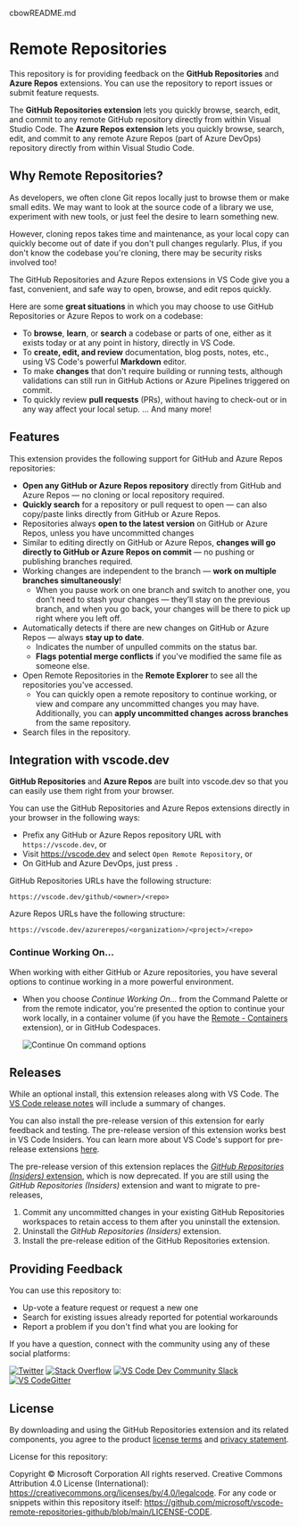 cbowREADME.md

# Remote Repositories

This repository is for providing feedback on the **GitHub Repositories** and **Azure Repos** extensions. You can use the repository to report issues or submit feature requests.

The **GitHub Repositories extension** lets you quickly browse, search, edit, and commit to any remote GitHub repository directly from within Visual Studio Code. The **Azure Repos extension** lets you quickly browse, search, edit, and commit to any remote Azure Repos (part of Azure DevOps) repository directly from within Visual Studio Code.

## Why Remote Repositories?

As developers, we often clone Git repos locally just to browse them or make small edits. We may want to look at the source code of a library we use, experiment with new tools, or just feel the desire to learn something new.

However, cloning repos takes time and maintenance, as your local copy can quickly become out of date if you don't pull changes regularly. Plus, if you don't know the codebase you're cloning, there may be security risks involved too!

The GitHub Repositories and Azure Repos extensions in VS Code give you a fast, convenient, and safe way to open, browse, and edit repos quickly.

Here are some **great situations** in which you may choose to use GitHub Repositories or Azure Repos to work on a codebase:

- To **browse**, **learn**, or **search** a codebase or parts of one, either as it exists today or at any point in history, directly in VS Code.
- To **create, edit, and review** documentation, blog posts, notes, etc., using VS Code's powerful **Markdown** editor.
- To make **changes** that don't require building or running tests, although validations can still run in GitHub Actions or Azure Pipelines triggered on commit.
- To quickly review **pull requests** (PRs), without having to check-out or in any way affect your local setup.
... And many more!

## Features

This extension provides the following support for GitHub and Azure Repos repositories:

- **Open any GitHub or Azure Repos repository** directly from GitHub and Azure Repos &mdash; no cloning or local repository required.
- **Quickly search** for a repository or pull request to open &mdash; can also copy/paste links directly from GitHub or Azure Repos.
- Repositories always **open to the latest version** on GitHub or Azure Repos, unless you have uncommitted changes
- Similar to editing directly on GitHub or Azure Repos, **changes will go directly to GitHub or Azure Repos on commit** &mdash; no pushing or publishing branches required.
- Working changes are independent to the branch &mdash; **work on multiple branches simultaneously**!
  - When you pause work on one branch and switch to another one, you don’t need to stash your changes &mdash; they’ll stay on the previous branch, and when you go back, your changes will be there to pick up right where you left off.
- Automatically detects if there are new changes on GitHub or Azure Repos &mdash; always **stay up to date**.
  - Indicates the number of unpulled commits on the status bar.
  - **Flags potential merge conflicts** if you've modified the same file as someone else.
- Open Remote Repositories in the **Remote Explorer** to see all the repositories you've accessed.
  - You can quickly open a remote repository to continue working, or view and compare any uncommitted changes you may have. Additionally, you can **apply uncommitted changes across branches** from the same repository.
- Search files in the repository.

## Integration with vscode.dev

**GitHub Repositories** and **Azure Repos** are built into vscode.dev so that you can easily use them right from your browser.

You can use the GitHub Repositories and Azure Repos extensions directly in your browser in the following ways:
- Prefix any GitHub or Azure Repos repository URL with `https://vscode.dev`, or
- Visit https://vscode.dev and select `Open Remote Repository`, or
- On GitHub and Azure DevOps, just press `.`

GitHub Repositories URLs have the following structure:

```
https://vscode.dev/github/<owner>/<repo>
```

Azure Repos URLs have the following structure:

```
https://vscode.dev/azurerepos/<organization>/<project>/<repo>
```

### Continue Working On...

When working with either GitHub or Azure repositories, you have several options to continue working in a more powerful environment.

- When you choose _Continue Working On..._ from the Command Palette or from the remote indicator, you're presented the option to continue your work locally, in a container volume (if you have the [Remote - Containers](https://marketplace.visualstudio.com/items?itemName=ms-vscode-remote.remote-containers) extension), or in GitHub Codespaces.

  ![Continue On command options](https://raw.githubusercontent.com/microsoft/vscode-remote-repositories-github/main/docs/continue-on.png)


## Releases

While an optional install, this extension releases along with VS Code. The [VS Code release notes](https://code.visualstudio.com/updates/) will include a summary of changes.

You can also install the pre-release version of this extension for early feedback and testing. The pre-release version of this extension works best in VS Code Insiders. You can learn more about VS Code's support for pre-release extensions [here](https://code.visualstudio.com/api/working-with-extensions/publishing-extension#prerelease-extensions). 

The pre-release version of this extension replaces the [_GitHub Repositories (Insiders)_ extension](https://marketplace.visualstudio.com/items?itemName=GitHub.remotehub-insiders), which is now deprecated. If you are still using the _GitHub Repositories (Insiders)_ extension and want to migrate to pre-releases,
1. Commit any uncommitted changes in your existing GitHub Repositories workspaces to retain access to them after you uninstall the extension.
2. Uninstall the _GitHub Repositories (Insiders)_ extension.
3. Install the pre-release edition of the GitHub Repositories extension.

## Providing Feedback

You can use this repository to:

- Up-vote a feature request or request a new one
- Search for existing issues already reported for potential workarounds
- Report a problem if you don't find what you are looking for

If you have a question, connect with the community using any of these social platforms:

[![Twitter](docs/Twitter_Social_Icon_24x24.png)](https://twitter.com/code) [![Stack Overflow](docs/so-image-24x24.png)](https://stackoverflow.com/questions/tagged/vscode) [![VS Code Dev Community Slack](docs/Slack_Mark-24x24.png)](https://aka.ms/vscode-dev-community) [![VS CodeGitter](docs/gitter-icon-24x24.png)](https://gitter.im/Microsoft/vscode)

## License

By downloading and using the GitHub Repositories extension and its related components, you agree to the product [license terms](https://marketplace.visualstudio.com/items/GitHub.remotehub/license) and [privacy statement](https://www.microsoft.com/en-us/privacystatement/EnterpriseDev/default.aspx).

License for this repository:

Copyright © Microsoft Corporation All rights reserved. 
Creative Commons Attribution 4.0 License (International): https://creativecommons.org/licenses/by/4.0/legalcode. 
For any code or snippets within this repository itself: https://github.com/microsoft/vscode-remote-repositories-github/blob/main/LICENSE-CODE. 
